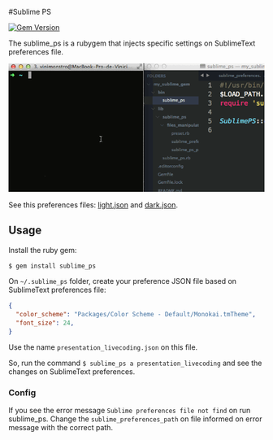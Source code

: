 #Sublime PS 

[![Gem Version](https://badge.fury.io/rb/sublime_ps.svg)](http://badge.fury.io/rb/sublime_ps)

The sublime_ps is a rubygem that injects specific settings on SublimeText preferences file.

![usage](usage.gif)

See this preferences files: [light.json](https://github.com/viniciusalmeida/dotfiles/blob/master/sublime_ps/light.json) and [dark.json](https://github.com/viniciusalmeida/dotfiles/blob/master/sublime_ps/dark.json).

## Usage

Install the ruby gem:

```bash
$ gem install sublime_ps
```

On `~/.sublime_ps` folder, create your preference JSON file based on SublimeText preferences file:

```json
{
  "color_scheme": "Packages/Color Scheme - Default/Monokai.tmTheme",
  "font_size": 24,
}
```

Use the name `presentation_livecoding.json` on this file.

So, run the command `$ sublime_ps a presentation_livecoding` and see the changes on SublimeText preferences.

### Config

If you see the error message `Sublime preferences file not find` on run sublime_ps. Change the `sublime_preferences_path` on file informed on error message with the correct path.
